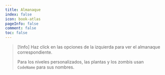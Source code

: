 ```yaml
---
title: Almanaque
index: false
icon: book-atlas
pageInfo: false
comment: false
toc: false
---
```


> [!info]
> Haz click en las opciones de la izquierda para ver el almanaque correspondiente.
>
> Para los niveles personalizados, las plantas y los zombis usan `CodeName` para sus nombres.

<script setup>
    import { onMounted } from 'vue';
    onMounted(() => {
        (window.adsbygoogle = window.adsbygoogle || []).push({});
    })
</script>

<Catalog />

<ins class="adsbygoogle"
style="display:block"
data-ad-client="ca-pub-2336226859954206"
data-ad-slot="7113006248"
data-ad-format="auto"
data-full-width-responsive="true"> </ins>